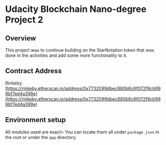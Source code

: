 # Udacity Blockchain Nano-degree Project 2

## Overview

This project was to continue building on the StarNotation token that was done in the activities and add some more functionality to it.

## Contract Address

Rinkeby: [https://rinkeby.etherscan.io/address/0x7732099dbec880b6c6f072f9cb999bf7ed4a399e](https://rinkeby.etherscan.io/address/0x7732099dbec880b6c6f072f9cb999bf7ed4a399e)

## Environment setup

All modules used are exact> You can locate them all under `package.json` in the root or under the `app` directory.
